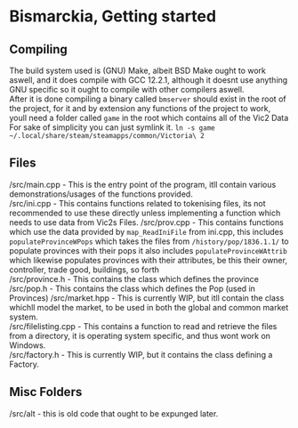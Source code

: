 # Bismarckia, Getting started  
  
## Compiling  
The build system used is (GNU) Make, albeit BSD Make ought to work aswell, and it does compile with GCC 12.2.1, although it doesnt use anything GNU specific so it ought to compile with other compilers aswell.  
After it is done compiling a binary called `bmserver` should exist in the root of the project, for it and by extension any functions of the project to work, youll need a folder called `game` in the root which contains all of the Vic2 Data  
For sake of simplicity you can just symlink it. `ln -s game ~/.local/share/steam/steamapps/common/Victoria\ 2`

## Files  
/src/main.cpp - This is the entry point of the program, itll contain various demonstrations/usages of the functions provided.  
/src/ini.cpp - This contains functions related to tokenising files, its not recommended to use these directly unless implementing a function which needs to use data from Vic2s Files.
/src/prov.cpp - This contains functions which use the data provided by `map_ReadIniFile` from ini.cpp, this includes `populateProvinceWPops` which takes the files from `/history/pop/1836.1.1/` to populate provinces with their pops it also includes `populateProvinceWAttrib` which likewise populates provinces with their attributes, be this their owner, controller, trade good, buildings, so forth  
/src/province.h - This contains the class which defines the province  
/src/pop.h - This contains the class which defines the Pop (used in Provinces)
/src/market.hpp - This is currently WIP, but itll contain the class whichll model the market, to be used in both the global and common market system.  
/src/filelisting.cpp - This contains a function to read and retrieve the files from a directory, it is operating system specific, and thus wont work on Windows.  
/src/factory.h - This is currently WIP, but it contains the class defining a Factory.  

## Misc Folders  
/src/alt - this is old code that ought to be expunged later.

